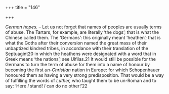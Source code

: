 +++
title = "146"

+++

*German hopes.* – Let us not forget that names of peoples are usually terms of abuse. The Tartars, for example, are literally ‘the dogs’; that is what the Chinese called them. The ‘Germans’: this originally meant ‘heathen’; that is what the Goths after their conversion named the great mass of their unbaptized kindred tribes, in accordance with their translation of the Septuagint20 in which the heathens were designated with a word that in Greek means ‘the nations’; see Ulfilas.21 It would still be possible for the Germans to turn the term of abuse for them into a name of honour by becoming the first *un-Christian* nation in Europe: for which Schopenhauer honoured them as having a very strong predisposition. That would be a way of fulfilling the words of *Luther,* who taught them to be un-Roman and to say: ‘Here *I* stand\! *I* can do no other\!’22


